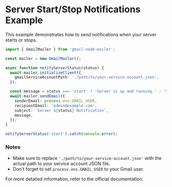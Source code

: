 
# Server Start/Stop Notifications Example

This example demonstrates how to send notifications when your server starts or stops.

```typescript
import { GmailMailer } from 'gmail-node-mailer';

const mailer = new GmailMailer();

async function notifyServerStatus(status) {
  await mailer.initializeClient({
    gmailServiceAccountPath: './path/to/your-service-account.json',
  });

  const message = status === 'start' ? 'Server is up and running.' : 'Server has been shut down.';
  await mailer.sendEmail({
    senderEmail: process.env.GMAIL_USER,
    recipientEmail: 'admin@example.com',
    subject: `Server ${status} Notification`,
    message,
  });
}

notifyServerStatus('start').catch(console.error);
```

### Notes

- Make sure to replace `'./path/to/your-service-account.json'` with the actual path to your service account JSON file.
- Don't forget to set `process.env.GMAIL_USER` to your Gmail user.

For more detailed information, refer to the official documentation.
